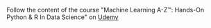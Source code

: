Follow the content of the course "Machine Learning A-Z™: Hands-On Python & R In Data Science" on [Udemy](https://www.udemy.com/course/machinelearning)
